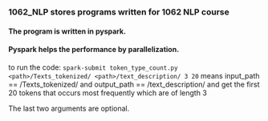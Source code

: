 ### 1062_NLP stores programs written for 1062 NLP course

#### The program is written in pyspark.
#### Pyspark helps the performance by parallelization.

to run the code:
`spark-submit token_type_count.py <path>/Texts_tokenized/ <path>/text_description/ 3 20`
means input_path == <path>/Texts_tokenized/ and output_path == <path>/text_description/
and get the first 20 tokens that occurs most frequently which are of length 3

The last two arguments are optional.
